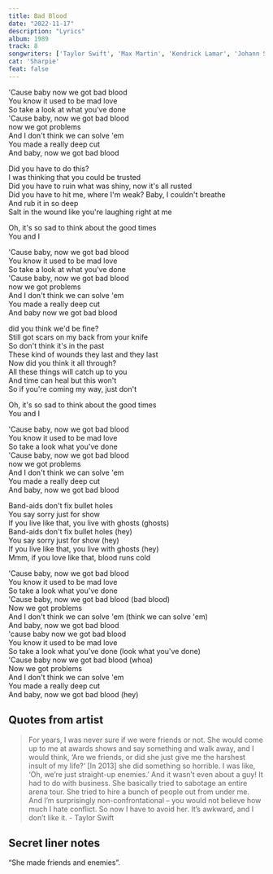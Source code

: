 ```yaml
---
title: Bad Blood
date: "2022-11-17"
description: "Lyrics"
album: 1989
track: 8
songwriters: ['Taylor Swift', 'Max Martin', 'Kendrick Lamar', 'Johann Schuster'] 
cat: 'Sharpie'
feat: false
---
```

<p className="chorus">
'Cause baby now we got bad blood <br />
You know it used to be mad love <br />
So take a look at what you've done <br />
'Cause baby, now we got bad blood <br />
now we got problems <br />
And I don't think we can solve 'em <br />
You made a really deep cut <br />
And baby, now we got bad blood <br />
</p>
<p className="verse-one">
Did you have to do this? <br />
I was thinking that you could be trusted <br />
Did you have to ruin what was shiny, now it's all rusted <br />
Did you have to hit me, where I'm weak? Baby, I couldn't breathe <br />
And rub it in so deep <br />
Salt in the wound like you're laughing right at me <br />
</p>
<p className="pre-chorus">
Oh, it's so sad to think about the good times <br />
You and I <br />
</p>
<p className="chorus">
'Cause baby, now we got bad blood <br />
You know it used to be mad love <br />
So take a look at what you've done <br />
'Cause baby, now we got bad blood <br />
now we got problems <br />
And I don't think we can solve 'em <br />
You made a really deep cut <br />
And baby now we got bad blood <br />
</p>
<p className="verse-two">
did you think we'd be fine? <br />
Still got scars on my back from your knife <br />
So don't think it's in the past <br />
These kind of wounds they last and they last <br />
Now did you think it all through? <br />
All these things will catch up to you <br />
And time can heal but this won't <br />
So if you're coming my way, just don't <br />
</p>
<p className="pre-chorus">
Oh, it's so sad to think about the good times <br />
You and I <br />
</p>
<p className="chorus">
'Cause baby, now we got bad blood <br />
You know it used to be mad love <br />
So take a look what you've done <br />
'Cause baby, now we got bad blood <br />
now we got problems <br />
And I don't think we can solve 'em <br />
You made a really deep cut <br />
And baby, now we got bad blood <br />
</p>
<p className="bridge">
Band-aids don't fix bullet holes <br />
You say sorry just for show <br />
If you live like that, you live with ghosts (ghosts) <br />
Band-aids don't fix bullet holes (hey) <br />
You say sorry just for show (hey) <br />
If you live like that, you live with ghosts (hey) <br />
Mmm, if you love like that, blood runs cold <br />
</p>
<p className="chorus">
'Cause baby, now we got bad blood <br />
You know it used to be mad love <br />
So take a look what you've done <br />
'Cause baby, now we got bad blood (bad blood) <br />
Now we got problems <br />
And I don't think we can solve 'em (think we can solve 'em)  <br />
And baby, now we got bad blood <br />
'cause baby now we got bad blood <br />
You know it used to be mad love <br />
So take a look what you've done (look what you've done) <br />
'Cause baby now we got bad blood (whoa) <br />
Now we got problems <br />
And I don't think we can solve 'em <br />
You made a really deep cut <br />
And baby, now we got bad blood (hey) <br />
</p>


## Quotes from artist

<blockquote>
For years, I was never sure if we were friends or not. She would come up to me at awards shows and say something and walk away, and I would think, ‘Are we friends, or did she just give me the harshest insult of my life?‘ [In 2013] she did something so horrible. I was like, ‘Oh, we’re just straight-up enemies.’ And it wasn’t even about a guy! It had to do with business. She basically tried to sabotage an entire arena tour. She tried to hire a bunch of people out from under me. And I’m surprisingly non-confrontational – you would not believe how much I hate conflict. So now I have to avoid her. It’s awkward, and I don’t like it. - Taylor Swift
</blockquote>


## Secret liner notes
“She made friends and enemies”.